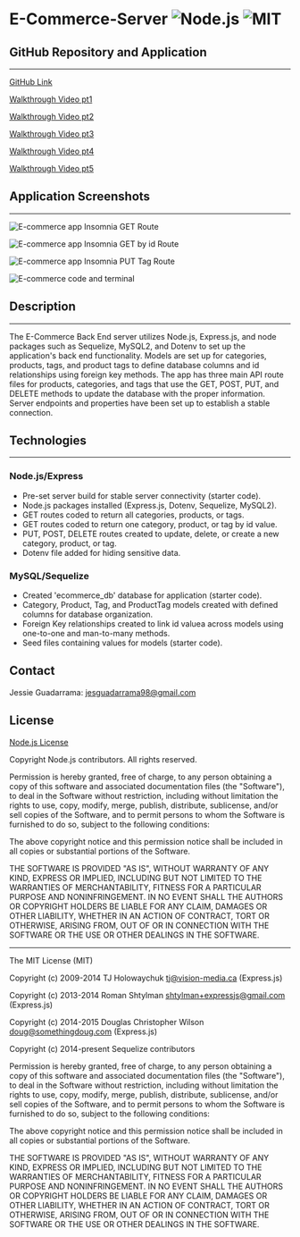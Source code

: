 # E-Commerce-Server ![Node.js](https://img.shields.io/badge/License-Node.js-blue.svg) ![MIT](https://img.shields.io/badge/License-MIT-red.svg)

## GitHub Repository and Application

---

[GitHub Link](https://github.com/JG-77/E-Commerce-Server.git)

[Walkthrough Video pt1](https://drive.google.com/file/d/1G9z4GDMxvnDGdQR-k0zd8HZG8qRt8r31/view?usp=sharing)

[Walkthrough Video pt2](https://drive.google.com/file/d/1XNWwXlQzJPDWQc31xMZtaOaoVlXwMEti/view?usp=sharing)

[Walkthrough Video pt3](https://drive.google.com/file/d/1fjiARviWssetcR0KmtGwD90mWJgqfY3k/view?usp=sharing)

[Walkthrough Video pt4](https://drive.google.com/file/d/1NIr8N0ZyoRHpZFCBv9nVDWgpasKVEbYt/view?usp=sharing)

[Walkthrough Video pt5](https://drive.google.com/file/d/1O83UiGC1E-q0z5K3ctYuJrxGk713_6X-/view?usp=sharing)

## Application Screenshots

---
![E-commerce app Insomnia GET Route](https://user-images.githubusercontent.com/76461629/121286034-210ac100-c894-11eb-875a-e9569797c57b.png)

![E-commerce app Insomnia GET by id Route](https://user-images.githubusercontent.com/76461629/121286042-2405b180-c894-11eb-8884-0fd4a3940313.png)

![E-commerce app Insomnia PUT Tag Route](https://user-images.githubusercontent.com/76461629/121286048-26680b80-c894-11eb-962f-74f225d35aca.png)

![E-commerce code and terminal](https://user-images.githubusercontent.com/76461629/121286057-2962fc00-c894-11eb-888a-0de3a764ba6f.png)

## Description

---

The E-Commerce Back End server utilizes Node.js, Express.js, and node packages such as Sequelize, MySQL2, and Dotenv to set up the application's back end functionality. Models are set up for categories, products, tags, and product tags to define database columns and id relationships using foreign key methods. The app has three main API route files for products, categories, and tags that use the GET, POST, PUT, and DELETE methods to update the database with the proper information. Server endpoints and properties have been set up to establish a stable connection.

## Technologies

---

### Node.js/Express

- Pre-set server build for stable server connectivity (starter code).
- Node.js packages installed (Express.js, Dotenv, Sequelize, MySQL2).
- GET routes coded to return all categories, products, or tags.
- GET routes coded to return one category, product, or tag by id value.
- PUT, POST, DELETE routes created to update, delete, or create a new category, product, or tag.
- Dotenv file added for hiding sensitive data.

### MySQL/Sequelize

- Created 'ecommerce_db' database for application (starter code).
- Category, Product, Tag, and ProductTag models created with defined columns for database organization.
- Foreign Key relationships created to link id valuea across models using one-to-one and man-to-many methods.
- Seed files containing values for models (starter code).

## Contact

Jessie Guadarrama: <jesguadarrama98@gmail.com>

## License

[Node.js License](https://raw.githubusercontent.com/nodejs/node/master/LICENSE)

Copyright Node.js contributors. All rights reserved.

Permission is hereby granted, free of charge, to any person obtaining a copy
of this software and associated documentation files (the "Software"), to
deal in the Software without restriction, including without limitation the
rights to use, copy, modify, merge, publish, distribute, sublicense, and/or
sell copies of the Software, and to permit persons to whom the Software is
furnished to do so, subject to the following conditions:

The above copyright notice and this permission notice shall be included in
all copies or substantial portions of the Software.

THE SOFTWARE IS PROVIDED "AS IS", WITHOUT WARRANTY OF ANY KIND, EXPRESS OR
IMPLIED, INCLUDING BUT NOT LIMITED TO THE WARRANTIES OF MERCHANTABILITY,
FITNESS FOR A PARTICULAR PURPOSE AND NONINFRINGEMENT. IN NO EVENT SHALL THE
AUTHORS OR COPYRIGHT HOLDERS BE LIABLE FOR ANY CLAIM, DAMAGES OR OTHER
LIABILITY, WHETHER IN AN ACTION OF CONTRACT, TORT OR OTHERWISE, ARISING
FROM, OUT OF OR IN CONNECTION WITH THE SOFTWARE OR THE USE OR OTHER DEALINGS
IN THE SOFTWARE.

---

The MIT License (MIT)

Copyright (c) 2009-2014 TJ Holowaychuk <tj@vision-media.ca> (Express.js)

Copyright (c) 2013-2014 Roman Shtylman <shtylman+expressjs@gmail.com> (Express.js)

Copyright (c) 2014-2015 Douglas Christopher Wilson <doug@somethingdoug.com> (Express.js)

Copyright (c) 2014-present Sequelize contributors

Permission is hereby granted, free of charge, to any person obtaining a copy
of this software and associated documentation files (the "Software"), to deal
in the Software without restriction, including without limitation the rights
to use, copy, modify, merge, publish, distribute, sublicense, and/or sell
copies of the Software, and to permit persons to whom the Software is
furnished to do so, subject to the following conditions:

The above copyright notice and this permission notice shall be included in
all copies or substantial portions of the Software.

THE SOFTWARE IS PROVIDED "AS IS", WITHOUT WARRANTY OF ANY KIND, EXPRESS OR
IMPLIED, INCLUDING BUT NOT LIMITED TO THE WARRANTIES OF MERCHANTABILITY,
FITNESS FOR A PARTICULAR PURPOSE AND NONINFRINGEMENT. IN NO EVENT SHALL THE
AUTHORS OR COPYRIGHT HOLDERS BE LIABLE FOR ANY CLAIM, DAMAGES OR OTHER
LIABILITY, WHETHER IN AN ACTION OF CONTRACT, TORT OR OTHERWISE, ARISING FROM,
OUT OF OR IN CONNECTION WITH THE SOFTWARE OR THE USE OR OTHER DEALINGS IN
THE SOFTWARE.
